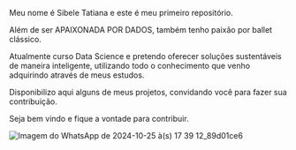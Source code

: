 Meu nome é Sibele Tatiana e este é meu primeiro repositório. 

Além de ser APAIXONADA POR DADOS, também tenho paixão por ballet clássico.

Atualmente curso Data Science e pretendo oferecer soluções sustentáveis de maneira inteligente, utilizando todo o conhecimento que venho adquirindo através de meus estudos.

Disponibilizo aqui alguns de meus projetos, convidando você para fazer sua contribuição.

Seja bem vindo e fique a vontade para contribuir.

![Imagem do WhatsApp de 2024-10-25 à(s) 17 39 12_89d01ce6](https://github.com/user-attachments/assets/3842120e-a7f2-491b-b8a4-339c2e89b761)

